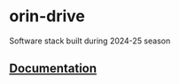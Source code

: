 # orin-drive
Software stack built during 2024-25 season

## [Documentation](https://github.com/MMR-electric-driverless/orin-drive/tree/main/docs/README.md)
